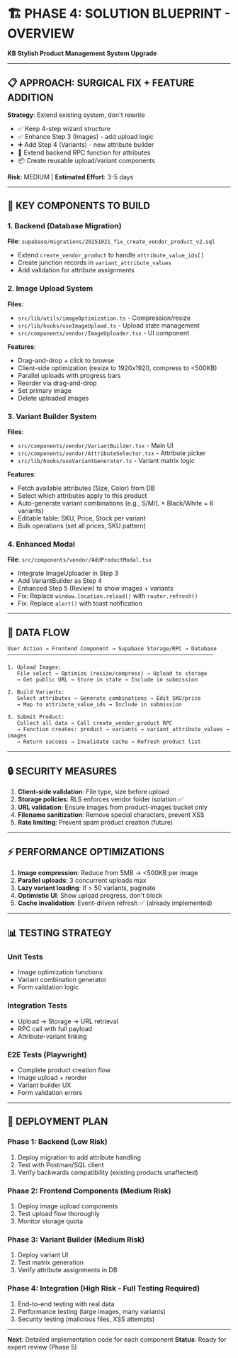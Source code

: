 # 🏗️ PHASE 4: SOLUTION BLUEPRINT - OVERVIEW
**KB Stylish Product Management System Upgrade**

---

## 📋 APPROACH: SURGICAL FIX + FEATURE ADDITION

**Strategy**: Extend existing system, don't rewrite
- ✅ Keep 4-step wizard structure  
- ✅ Enhance Step 3 (Images) - add upload logic
- ➕ Add Step 4 (Variants) - new attribute builder
- 🔧 Extend backend RPC function for attributes
- 📦 Create reusable upload/variant components

**Risk**: MEDIUM | **Estimated Effort**: 3-5 days

---

## 🎯 KEY COMPONENTS TO BUILD

### 1. Backend (Database Migration)
**File**: `supabase/migrations/20251021_fix_create_vendor_product_v2.sql`
- Extend `create_vendor_product` to handle `attribute_value_ids[]`
- Create junction records in `variant_attribute_values`
- Add validation for attribute assignments

### 2. Image Upload System
**Files**:
- `src/lib/utils/imageOptimization.ts` - Compression/resize
- `src/lib/hooks/useImageUpload.ts` - Upload state management  
- `src/components/vendor/ImageUploader.tsx` - UI component

**Features**:
- Drag-and-drop + click to browse
- Client-side optimization (resize to 1920x1920, compress to <500KB)
- Parallel uploads with progress bars
- Reorder via drag-and-drop
- Set primary image
- Delete uploaded images

### 3. Variant Builder System
**Files**:
- `src/components/vendor/VariantBuilder.tsx` - Main UI
- `src/components/vendor/AttributeSelector.tsx` - Attribute picker
- `src/lib/hooks/useVariantGenerator.ts` - Variant matrix logic

**Features**:
- Fetch available attributes (Size, Color) from DB
- Select which attributes apply to this product
- Auto-generate variant combinations (e.g., S/M/L × Black/White = 6 variants)
- Editable table: SKU, Price, Stock per variant
- Bulk operations (set all prices, SKU pattern)

### 4. Enhanced Modal
**File**: `src/components/vendor/AddProductModal.tsx`
- Integrate ImageUploader in Step 3
- Add VariantBuilder as Step 4  
- Enhanced Step 5 (Review) to show images + variants
- Fix: Replace `window.location.reload()` with `router.refresh()`
- Fix: Replace `alert()` with toast notification

---

## 📐 DATA FLOW

```
User Action → Frontend Component → Supabase Storage/RPC → Database
─────────────────────────────────────────────────────────────────

1. Upload Images:
   File select → Optimize (resize/compress) → Upload to storage
   → Get public URL → Store in state → Include in submission

2. Build Variants:
   Select attributes → Generate combinations → Edit SKU/price
   → Map to attribute_value_ids → Include in submission

3. Submit Product:
   Collect all data → Call create_vendor_product RPC
   → Function creates: product → variants → variant_attribute_values → images
   → Return success → Invalidate cache → Refresh product list
```

---

## 🔒 SECURITY MEASURES

1. **Client-side validation**: File type, size before upload
2. **Storage policies**: RLS enforces vendor folder isolation ✅
3. **URL validation**: Ensure images from product-images bucket only
4. **Filename sanitization**: Remove special characters, prevent XSS
5. **Rate limiting**: Prevent spam product creation (future)

---

## ⚡ PERFORMANCE OPTIMIZATIONS

1. **Image compression**: Reduce from 5MB → <500KB per image
2. **Parallel uploads**: 3 concurrent uploads max
3. **Lazy variant loading**: If > 50 variants, paginate
4. **Optimistic UI**: Show upload progress, don't block
5. **Cache invalidation**: Event-driven refresh ✅ (already implemented)

---

## 📊 TESTING STRATEGY

### Unit Tests
- Image optimization functions
- Variant combination generator
- Form validation logic

### Integration Tests  
- Upload → Storage → URL retrieval
- RPC call with full payload
- Attribute-variant linking

### E2E Tests (Playwright)
- Complete product creation flow
- Image upload + reorder
- Variant builder UX
- Form validation errors

---

## 🚀 DEPLOYMENT PLAN

### Phase 1: Backend (Low Risk)
1. Deploy migration to add attribute handling
2. Test with Postman/SQL client
3. Verify backwards compatibility (existing products unaffected)

### Phase 2: Frontend Components (Medium Risk)
1. Deploy image upload components
2. Test upload flow thoroughly
3. Monitor storage quota

### Phase 3: Variant Builder (Medium Risk)
1. Deploy variant UI
2. Test matrix generation
3. Verify attribute assignments in DB

### Phase 4: Integration (High Risk - Full Testing Required)
1. End-to-end testing with real data
2. Performance testing (large images, many variants)
3. Security testing (malicious files, XSS attempts)

---

**Next**: Detailed implementation code for each component
**Status**: Ready for expert review (Phase 5)
